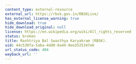 ```yaml
---
content_type: external-resource
external_url: https://rbsk.gov.in/RBSKLive/
has_external_license_warning: true
hide_download: true
hide_download_original: null
license: https://en.wikipedia.org/wiki/All_rights_reserved
status: broken
title: Rashtriya Bal Swasthya Karyakram (RBSK).
uid: 44c530fa-5aba-4dd0-8a44-8ee3525347e6
url_status_code: 404
wayback_url: ''
---
```

